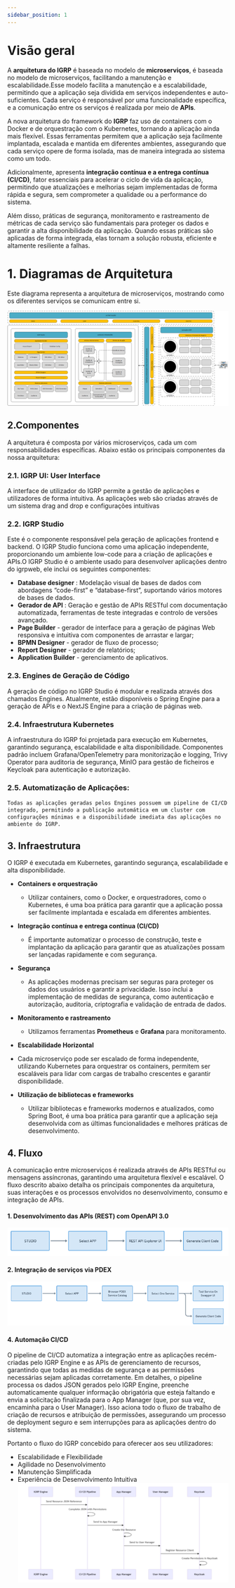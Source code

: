 ```yaml
---
sidebar_position: 1
---
```


#  Visão geral

A **arquitetura do IGRP** é baseada no modelo de **microserviços**,   é baseada no modelo de microserviços, facilitando a manutenção e escalabilidade.Esse modelo facilita a manutenção e a escalabilidade, permitindo que a aplicação seja dividida em serviços independentes e auto-suficientes. Cada serviço é responsável por uma funcionalidade específica, e a comunicação entre os serviços é realizada por meio de **APIs**.

A nova arquitetura do framework do **IGRP** faz uso de containers com o Docker e de orquestração com o Kubernetes, tornando a aplicação ainda mais flexível. Essas ferramentas permitem que a aplicação seja facilmente implantada, escalada e mantida em diferentes ambientes, assegurando que cada serviço opere de forma isolada, mas de maneira integrada ao sistema como um todo. 

Adicionalmente, apresenta **integração contínua e a entrega contínua (CI/CD)**, fator essenciais para acelerar o ciclo de vida da aplicação, permitindo que atualizações e melhorias sejam implementadas de forma rápida e segura, sem comprometer a qualidade ou a performance do sistema.

Além disso, práticas de segurança, monitoramento e rastreamento de métricas de cada serviço são fundamentais para proteger os dados e garantir a alta disponibilidade da aplicação. Quando essas práticas são aplicadas de forma integrada, elas tornam a solução robusta, eficiente e altamente resiliente a falhas.

# 1. Diagramas de Arquitetura
Este diagrama representa a arquitetura de microserviços, mostrando como os diferentes serviços se comunicam entre si.

![Arquitetura de IGRP Web](./img/arquiterura-irgp-web.png)

## 2.Componentes

A arquitetura é composta por vários microserviços, cada um com responsabilidades específicas. Abaixo estão os principais componentes da nossa arquitetura:

### 2.1. IGRP UI: User Interface

A interface de utilizador do IGRP permite a gestão de aplicações e utilizadores de forma intuitiva. As aplicações web são criadas através de um sistema drag and drop e configurações intuitivas

### 2.2. IGRP Studio
 Este é o componente responsável pela geração de aplicações frontend e backend. O IGRP Studio funciona como uma aplicação independente, proporcionando um ambiente low-code para a criação de aplicações e APIs.O IGRP Studio é o ambiente usado para desenvolver aplicações dentro do igrpweb, ele inclui os seguintes componentes:

- **Database designer** : Modelação visual de bases de dados com abordagens “code-first” e “database-first”, suportando vários motores de bases de dados.
 - **Gerador de API** : Geração e gestão de APIs RESTful com documentação automatizada, ferramentas de teste integradas e controlo de versões avançado.
 - **Page Builder** - gerador de interface para a geração de páginas Web responsiva e intuitiva com componentes de arrastar e largar;
 - **BPMN Designer** - gerador de fluxo de processo;
 - **Report Designer** - gerador de relatórios;
 - **Application Builder** - gerenciamento de aplicativos.
 
 ### 2.3. Engines de Geração de Código

 A geração de código no IGRP Studio é modular e realizada através dos chamados Engines. Atualmente, estão disponíveis o Spring Engine para a geração de APIs e o NextJS Engine para a criação de páginas web.

  ### 2.4. Infraestrutura Kubernetes
  A infraestrutura do IGRP foi projetada para execução em Kubernetes, garantindo segurança, escalabilidade e alta disponibilidade. Componentes padrão incluem Grafana/OpenTelemetry para monitorização e logging, Trivy Operator para auditoria de segurança, MinIO para gestão de ficheiros e Keycloak para autenticação e autorização.

  ### 2.5. Automatização de Aplicações: 
    Todas as aplicações geradas pelos Engines possuem um pipeline de CI/CD integrado, permitindo a publicação automática em um cluster com configurações mínimas e a disponibilidade imediata das aplicações no ambiente do IGRP.

## 3. Infraestrutura
O IGRP é executada em Kubernetes, garantindo segurança, escalabilidade e alta disponibilidade.

- **Containers e orquestração**
  - Utilizar containers, como o Docker, e orquestradores, como o Kubernetes, é uma boa prática para garantir que a aplicação possa ser facilmente implantada e escalada em diferentes ambientes.

- **Integração contínua e entrega contínua (CI/CD)**
  - É importante automatizar o processo de construção, teste e implantação da aplicação para garantir que as atualizações possam ser lançadas rapidamente e com segurança.

- **Segurança**
  - As aplicações modernas precisam ser seguras para proteger os dados dos usuários e garantir a privacidade. Isso inclui a implementação de medidas de segurança, como autenticação e autorização, auditoria, criptografia e validação de entrada de dados.

 - **Monitoramento e rastreamento**
   - Utilizamos ferramentas  **Prometheus** e **Grafana** para monitoramento.

  - **Escalabilidade Horizontal** 
  - Cada microserviço pode ser escalado de forma independente, utilizando Kubernetes para orquestrar os containers, permitem ser escaláveis para lidar com cargas de trabalho crescentes e garantir disponibilidade.

 - **Utilização de bibliotecas e frameworks**
   - Utilizar bibliotecas e frameworks modernos e atualizados, como Spring Boot, é uma boa prática para garantir que a aplicação seja desenvolvida com as últimas funcionalidades e melhores práticas de desenvolvimento.

## 4. Fluxo 

A comunicação entre microserviços é realizada através de APIs RESTful ou mensagens assíncronas, garantindo uma arquitetura flexível e escalável. O fluxo descrito abaixo detalha os principais componentes da arquitetura, suas interações e os processos envolvidos no desenvolvimento, consumo e integração de APIs.

#### 1. Desenvolvimento das APIs (REST) com OpenAPI 3.0
![Fluxo de usuário para integração de APIs REST.](./img/api-rest.png)
#### 2. Integração de serviços via PDEX 
![Fluxo de usuário e APIs para integração com o PDEX.](./img/api-pdex.png)

#### 4. Automação CI/CD 
O pipeline de CI/CD automatiza a integração entre as aplicações recém-criadas pelo IGRP Engine e as APIs de gerenciamento de recursos, garantindo que todas as medidas de segurança e as permissões necessárias sejam aplicadas corretamente.
Em detalhes, o pipeline processa os dados JSON gerados pelo IGRP Engine, preenche automaticamente qualquer informação obrigatória que esteja faltando e envia a solicitação finalizada para o App Manager (que, por sua vez, encaminha para o User Manager). Isso aciona todo o fluxo de trabalho de criação de recursos e atribuição de permissões, assegurando um processo de deployment seguro e sem interrupções para as aplicações dentro do sistema.

Portanto o fluxo do IGRP  concebido  para  oferecer aos seu utilizadores: 
- Escalabilidade e Flexibilidade
- Agilidade no Desenvolvimento
- Manutenção Simplificada
- Experiência de Desenvolvimento Intuitiva
![CI/CD](./img/ci-cd.png)